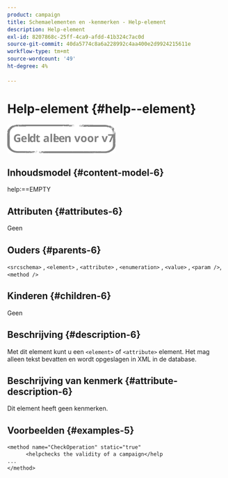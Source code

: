 ```yaml
---
product: campaign
title: Schemaelementen en -kenmerken - Help-element
description: Help-element
exl-id: 8207868c-25ff-4ca9-afdd-41b324c7ac0d
source-git-commit: 40da5774c8a6a228992c4aa400e2d9924215611e
workflow-type: tm+mt
source-wordcount: '49'
ht-degree: 4%

---
```


# Help-element {#help--element}

![](../../../assets/v7-only.svg)

## Inhoudsmodel {#content-model-6}

help:==EMPTY

## Attributen {#attributes-6}

Geen

## Ouders {#parents-6}

`<srcschema>`  ,  `<element>`   ,   `<attribute>`    ,    `<enumeration>`     ,     `<value>`      ,     `<param />`,      `<method />`

## Kinderen {#children-6}

Geen

## Beschrijving {#description-6}

Met dit element kunt u een `<element>`  of  `<attribute>`   element. Het mag alleen tekst bevatten en wordt opgeslagen in XML in de database.

## Beschrijving van kenmerk {#attribute-description-6}

Dit element heeft geen kenmerken.

## Voorbeelden {#examples-5}

```
<method name="CheckOperation" static="true"
      <helpchecks the validity of a campaign</help
...
</method> 
```
